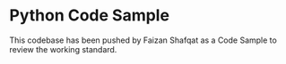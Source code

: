 # Python Code Sample
This codebase has been pushed by Faizan Shafqat as a Code Sample to review the working standard.